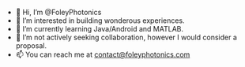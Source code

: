 - 👋 Hi, I’m @FoleyPhotonics
- 👀 I’m interested in building wonderous experiences.
- 🌱 I’m currently learning Java/Android and MATLAB.
- 💞️ I’m not actively seeking collaboration, however I would consider a proposal.
- 📫 You can reach me at contact@foleyphotonics.com

<!---
FoleyPhotonics/FoleyPhotonics is a ✨ special ✨ repository because its `README.md` (this file) appears on your GitHub profile.
You can click the Preview link to take a look at your changes.
--->
